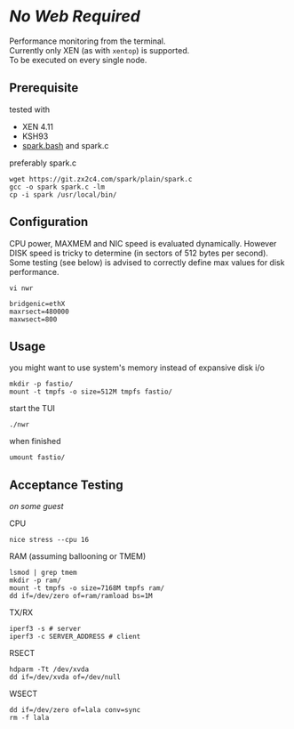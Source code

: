 # _No Web Required_

Performance monitoring from the terminal.  
Currently only XEN (as with `xentop`) is supported.  
To be executed on every single node.  

## Prerequisite

tested with

- XEN 4.11
- KSH93
- [spark.bash](https://github.com/holman/spark) and spark.c

preferably spark.c

	wget https://git.zx2c4.com/spark/plain/spark.c
	gcc -o spark spark.c -lm
	cp -i spark /usr/local/bin/

## Configuration

CPU power, MAXMEM and NIC speed is evaluated dynamically.  However DISK speed is tricky to determine (in sectors of 512 bytes per second).  Some testing (see below) is advised to correctly define max values for disk performance.

	vi nwr

	bridgenic=ethX
	maxrsect=480000
	maxwsect=800

## Usage

you might want to use system's memory instead of expansive disk i/o

	mkdir -p fastio/
	mount -t tmpfs -o size=512M tmpfs fastio/

start the TUI

	./nwr

when finished

	umount fastio/

## Acceptance Testing

_on some guest_

CPU

	nice stress --cpu 16

RAM (assuming ballooning or TMEM)

	lsmod | grep tmem
	mkdir -p ram/
	mount -t tmpfs -o size=7168M tmpfs ram/
	dd if=/dev/zero of=ram/ramload bs=1M

TX/RX

	iperf3 -s # server
	iperf3 -c SERVER_ADDRESS # client

RSECT

	hdparm -Tt /dev/xvda
	dd if=/dev/xvda of=/dev/null

WSECT

	dd if=/dev/zero of=lala conv=sync
	rm -f lala

